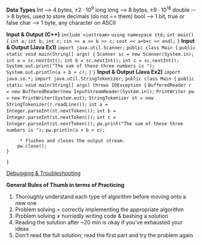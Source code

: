 **Data Types**
Int --> 4 bytes, $±2 \cdot 10^9$
long long --> 8 bytes, $±9 \cdot 10^{18}$
double --> 8 bytes, used to store decimals (do not == them)
bool --> 1 bit, true or false
char --> 1 byte, any character on ASCII

**Input & Output (C++)**
`include <iostream>`
`using namespace std;`
`int main() {`
	`int a;`
	`int b;`
	`int c;`
	`cin >> a >> b >> c;`
	`cout << a+b+c << endl;`
`}`
**Input & Output (Java Ex1)**
`import java.util.Scanner;`
`public class Main {`
	`public static void main(String[] args) {`
		`Scanner sc = new Scanner(System.in);`
		`int a = sc.nextInt();`
		`int b = sc.nextInt();`
		`int c = sc.nextInt();`
		`System.out.print("The sum of these three numbers is ");`
		`System.out.println(a + b + c);`
	`}`
`}`
**Input & Output (Java Ex2)**
`import java.io.*;`
`import java.util.StringTokenizer;`
`public class Main {`
	`public static void main(String[] args) throws IOException {`
		`BufferedReader r = new BufferedReader(new InputStreamReader(System.in));`
		`PrintWriter pw = new PrintWriter(System.out);`
		`StringTokenizer st = new StringTokenizer(r.readLine());`
		`int a = Integer.parseInt(st.nextToken());`
		`int b = Integer.parseInt(st.nextToken());`
		`int c = Integer.parseInt(st.nextToken());`
		`pw.print("The sum of these three numbers is ");`
		`pw.println(a + b + c);`

		 * flushes and closes the output stream.
		pw.close();
	}
`}`

[Debugging & Troubleshooting](https://usaco.guide/general/debugging-checklist?lang=java#wrong-answer-or-runtime-error)

**General Rules of Thumb in terms of Practicing**
1. Thoroughly understand each type of algorithm before moving onto a new one
2. Problem solving = correctly implementing the appropriate algorithm
3. Problem solving $\ne$ hurriedly writing code & bashing a solution
4. Reading the solution after ~20 min is okay if you've exhausted your ideas
5. Don't read the full solution; read the first part and try the problem again
